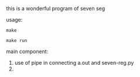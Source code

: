 this is a wonderful program of seven seg

usage:
```
make
```
```
make run
```

main component:

1. use of pipe in connecting a.out and seven-reg.py
2. 